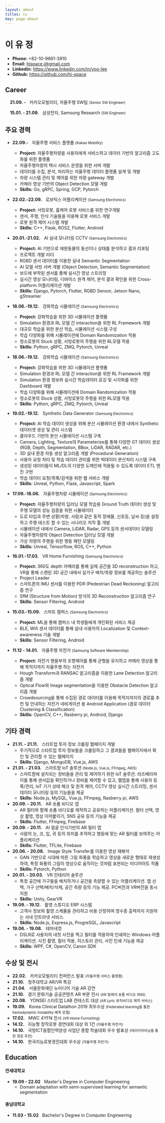 ```yaml
---
layout: about
titles: cv
key: page-about
---
```


# **이 유 정**

- **Phone:** +82-10-9661-3910
- **Email:** hispace.j@gmail.com
- **Linkedin:** https://www.linkedin.com/in/yoo-lee
- **Github:** https://github.com/hi-space

## Career

&nbsp; &nbsp; **21.09. -** &nbsp; 카카오모빌리티, 자율주행 SW팀 <small>(Senior SW Engineer) </small>

&nbsp; &nbsp; **15.01. - 21.09.** &nbsp; 삼성전자, Samsung Research <small>(SW Engineer) </small>

## 주요 경력

- **22.09.-** &nbsp; 자율주행 서비스 플랫폼 <small> (Kakao Mobility) </small>
  - **Project:** 자율주행차량을 사용자에게 서비스하고 데이터 기반의 알고리즘 고도화를 위한 플랫폼
  - 자율주행차량의 택시 서비스 운영을 위한 서버 개발
  - 데이터를 수집, 분석, 처리하는 자율주행 데이터 플랫폼 설계 및 개발
  - 차량 시스템 관리 및 제어를 위한 차량 gateway 개발
  - 카메라 영상 기반의 Object Detection 모델 개발
  - **Skills:** Go, gRPC, Spring, GCP, Pytorch

- **22.02.-22.09.** &nbsp; 로보틱스 어플리케이션 <small> (Samsung Electronics) </small>
  - **Project:** 서빙로봇, 홈케어 로봇 서비스를 위한 연구개발
  - 센서, 주행, 인식 기술들을 이용해 로봇 서비스 개발
  - 로봇 원격 제어 시스템 개발
  - **Skills:** C++, Flask, ROS2, Flutter, Android

- **20.01.-21.02.** &nbsp; AI 실내 모니터링 CCTV <small> (Samsung Electronics) </small>
  - **Project:** AI 기반으로 애완동물의 동선이나 상태를 분석하고 결과 리포팅
  - 프로젝트 개발 리더
  - RGBD 센서 데이터를 이용한 실내 Semantic Segmentation
  - AI 모델 서빙 서버 개발 (Object Detection, Semantic Segmentation)
  - 보드에 부착된 센서를 통해 실시간 영상 스트리밍 
  - 실시간 영상 모니터링, 디바이스 원격 제어, 분석 결과 확인을 위한 Cross-platform 어플리케이션 개발
  - **Skills:** Django, Pytorch, Flutter, RGBD Sensor, Jetson Nano, gStreamer

- **18.06.-19.12.** &nbsp; 강화학습 시뮬레이션 <small> (Samsung Electronics) </small>
  - **Project:** 강화학습을 위한 3D 시뮬레이션 플랫폼
  - Simulation 환경과 RL 모델 간 interaction을 위한 RL Framework 개발
  - 대규모 학습을 위한 분산 학습, 시뮬레이션 시스템 구성
  - 학습 다양화를 위해 시뮬레이션에 Domain Randomization 적용
  - 청소로봇의 Stuck 상황, 서빙로봇의 주행을 위한 RL모델 적용
  - **Skills:** Python, gRPC, ZMQ, Pytorch, Unreal

- **18.06.-19.12.** &nbsp; 강화학습 시뮬레이션 <small> (Samsung Electronics) </small>
  - **Project:** 강화학습을 위한 3D 시뮬레이션 플랫폼
  - Simulation 환경과 RL 모델 간 interaction을 위한 RL Framework 개발
  - Simulation 환경 정보와 실시간 학습데이터 로깅 및 시각화를 위한 Dashboard 개발
  - 학습 다양화를 위해 시뮬레이션에 Domain Randomization 적용
  - 청소로봇의 Stuck 상황, 서빙로봇의 주행을 위한 RL모델 적용
  - **Skills:** Python, gRPC, ZMQ, Pytorch, Unreal

- **19.02.-19.12.** &nbsp; Synthetic Data Generator <small> (Samsung Electronics) </small>
  - **Project:** AI 학습 데이터 생성을 위해 분산 시뮬레이션 환경 내에서 Synthetic 데이터셋 생성 및 관리 시스템
  - 클라우드 기반의 분산 시뮬레이션 시스템 구축
  - Camera, Lighting, Texture의 Parameterize를 통해 다양한 GT 데이터 생성 (RGB, Depth, Segmentation, BBox, LiDAR, RADAR, etc.)
  - 3D 실내 환경 자동 생성 알고리즘 개발 (Procedural Generation)
  - 사용자 요청 처리 및 학습 데이터 관리를 위한 빅데이터 분산처리 시스템 구축
  - 생성된 데이터들이 ML/DL의 다양한 도메인에 적용될 수 있도록 데이터 ETL 엔진 구현
  - 학습 데이터 요청/목록/검색을 위한 웹 서비스 개발
  - **Skills:** Unreal, Python, Flask, Javascript, Spark

- **17.09.-18.06.** &nbsp; 자율주행차량 시뮬레이션 <small> (Samsung Electronics) </small>
  - **Project:** 자율주행차량의 딥러닝 모델 학습용 Ground Truth 데이터 생성 및 주행 모델의 성능 검증을 위한 시뮬레이터
  - 도로 타입과 주변 상황(차량, 사람과 같은 동적 장애물, 신호등, 날씨 등)을 설정하고 주행 테스트 할 수 있는 시나리오 저작 툴 개발
  - 시뮬레이션 내에서 Camera, LiDAR, Radar, GPS 등의 센서데이터 모델링
  - 자율주행차량의 Object Detection 딥러닝 모델 개발
  - 가상 차량의 주행을 위한 행동 패턴 모델링
  - **Skills:** Unreal, Tensorflow, ROS, C++, Python

- **16.01.-17.03.** &nbsp; VR Home Furnishing <small> (Samsung Electronics) </small>
  - **Project:** 360도 depth 카메라를 통해 실제 공간을 3D reconstruction 하고, VR을 통해 스캔된 3D 공간 내에서 실가구 배치/측량 정보를 제공하는 솔루션
  - Project Leader
  - 스마트폰의 IMU 센서를 이용한 PDR (Pedestrian Dead Reckoning) 알고리즘 연구
  - SfM (Structure from Motion) 방식의 3D Reconstruction 알고리즘 연구
  - **Skills:** Sensor Filtering, Android

- **15.03.-15.09.** &nbsp; 스마트 캠퍼스 <small> (Samsung Electronics) </small>
  - **Project:** ML을 통해 캠퍼스 내 학생들에게 개인화된 서비스 제공
  - BLE, Wifi 센서 데이터를 통해 실내 사용자의 Localization 및 Context-awareness 기술 개발
  - **Skills:** Sensor Filtering, Android

- **11.12 - 14.01.** &nbsp; 자율주행 자전거 <small> (Samsung Software Membership) </small>
  - **Project:** 자전거 핸들부의 조향제어를 통해 균형을 유지하고 카메라 영상을 통해 목적지까지 자율주행 하는 자전거
  - Hough Transform과 RANSAC 알고리즘을 이용한 Lane Detection 알고리즘 개발
  - Optical Flow와 Image segmentation을 이용한 Obstacle Detection 알고리즘 개발
  - Crowdsourcing을 통해 수집된 경로 데이터를 이용해 목적지까지의 경로를 추천 및 안내하는 자전거 네비게이션 용 Android Application (경로 데이터 Clustering & Classification)
  - **Skills:** OpenCV, C++, Rasberry pi, Android, Django



## 기타 경력

- **21.11. - 21.11.** &nbsp; 스타트업 투자 정보 크롤링 웹페이지 개발
  - 주기적으로 스타트업 투자 정보들을 크롤링하고 그 결과들을 웹페이지에서 확인 및 관리할 수 있는 웹페이지
  - **Skills:** Django, MongoDB, Vue.js, AWS
- **21.01. - 21.03.** &nbsp; 스마트팜 IoT 솔루션 <small> (Node.js, Vue.js, FFmpeg, AWS) </small>
  - 스마트팜에 설치되는 장비들을 관리 및 제어하기 위한 IoT 솔루션. 라즈베리파이를 통해 센서값을 확인하거나 장비를 제어할 수 있고, 웹앱을 통해 사용자 등록/관리, IoT 기기 상태 체크 및 원격 제어, CCTV 영상 실시간 스트리밍, 센서 데이터 모니터링 등의 기능들을 제공
  - **Skills:** Node.js, MySQL, Vue.js, FFmpeg, Rasberry pi, AWS
- **20.09. - 20.11.** &nbsp; AR 숏폼 비디오 앱
  - AR 필터와 함께 숏폼 비디오를 제작하고 공유하는 어플리케이션. 필터 선택, 영상 촬영, 영상 이어붙이기, SNS 공유 등의 기능을 제공
  - **Skills:** Flutter, FFmpeg, Firebase
- **20.09. - 20.11.** &nbsp; AI 얼굴 인식기반의 AR 필터 앱
  - 사람의 눈, 코, 입, 귀 등의 위치를 추적하고 행동에 맞는 AR 필터를 보여주는 어플리케이션
  - **Skills:** Flutter, TFLite, Firebase
- **20.06. - 20.08.** &nbsp; Image Style Transfer를 이용한 영상 재해석
  - GAN 기반으로 시대에 따른 그림 화풍을 학습하고 영상을 새로운 형태로 재생성하여, 특정 화풍의 그림이 영상으로 움직이는 것처럼 표현되는 미디어아트 작품
  - **Skills:** Pytorch, Python
- **20.01. - 20.03.** &nbsp; VR 인테리어 솔루션
  - 특정 공간에 가구들을 배치하거나 공간을 측량할 수 있는 어플리케이션. 맵 선택, 가구 선택/배치/삭제, 공간 측량 등의 기능 제공. PC버전과 VR버전을 동시 지원
  - **Skills:** Unity, GearVR
- **19.09. - 19.12.** &nbsp; 촬영 스튜디오 ERP 시스템
  - 고객사 정보와 촬영 스케쥴을 관리하고 비용 산정하여 영수증 출력까지 지원하는 사내 인트라넷 서비스.
  - **Skills:** Node.js, Express.js, ProgreSQL, Javascript
- **19.06. - 19.08.** &nbsp; 테마네컷
  - DSLR로 사용자의 네컷 사진을 찍고 필터를 적용하여 인쇄하는 Windows 어플리케이션. 사진 촬영, 필터 적용, 히스토리 관리, 사진 인쇄 기능을 제공
  - **Skills:** WPF, C#, OpenCV, Canon SDK

## 수상 및 전시

- **22.02.** &nbsp; 카카오모빌리티 컨퍼런스 발표 <small> (자율주행 서비스 플랫폼) </small>
- **21.10.** &nbsp; 청주대학교 AR/VR 특강
- **21.04.** &nbsp; 서울문화재단 뉴미디어 기술 AR 강연
- **21.10.** &nbsp; 경기 문화기술 공공콘텐츠 AR 부문 전시 <small> (AR 릴레이 숏폼 비디오 SNS) </small>
- **20.08.** &nbsp; YONSEI 스타트업 LAB 컨테스트 대상 <small> (AR Lyric 뮤직비디오 제작 서비스) </small>
- **19.09.** &nbsp; Korea Clinical Datathon 2019 최우수상 <small>(Federated learning을 통한 hemodynamic instability 예측 모델) </small>
- **17.02.** &nbsp; MWC 4YFN 전시 <small>(VR Home Furnishing) </small>
- **14.12.** &nbsp; 지능형 창작로봇 경연대회 대상 외 1건 <small>(자율주행 자전거) </small>
- **14.10.** &nbsp; 국방ICT융합인력양성 사업단 종합 학술대회 우수 발표상 <small>(데이터마이닝을 통한 경로 추천) </small>
- **14.10.** &nbsp; 한국지능로봇경진대회 우수상 <small>(자율주행 자전거) </small>

## Education

#### **연세대학교**

- **19.09 - 22.02** &nbsp; Master's Degree in Computer Engineering
  - Domain adaptation with semi-supervised learning for semantic segmentation

#### **충남대학교**

- **11.03 - 15.02** &nbsp; Bachelor's Degree in Computer Engineering

